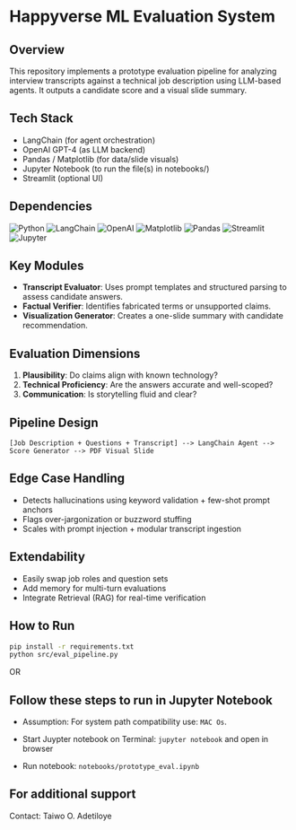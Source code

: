 
# Happyverse ML Evaluation System

## Overview
This repository implements a prototype evaluation pipeline for analyzing interview transcripts against a technical job description using LLM-based agents. It outputs a candidate score and a visual slide summary.

## Tech Stack
- LangChain (for agent orchestration)
- OpenAI GPT-4 (as LLM backend)
- Pandas / Matplotlib (for data/slide visuals)
- Jupyter Notebook (to run the file(s) in notebooks/)
- Streamlit (optional UI)

## Dependencies
![Python](https://img.shields.io/badge/Python-v3.11-blue.svg?logo=python&longCache=true&logoColor=white&colorB=5e81ac&style=flat-square&colorA=4c566a)
![LangChain](https://img.shields.io/badge/LangChain-v0.1.20-blue.svg?logo=chainlink&longCache=true&style=flat-square&logoColor=white&colorB=5e81ac&colorA=4c566a)
![OpenAI](https://img.shields.io/badge/OpenAI-v1.25.0-blue.svg?logo=openai&longCache=true&style=flat-square&logoColor=white&colorB=5e81ac&colorA=4c566a)
![Matplotlib](https://img.shields.io/badge/Matplotlib-v3.8.4-blue.svg?logo=python&longCache=true&style=flat-square&logoColor=white&colorB=5e81ac&colorA=4c566a)
![Pandas](https://img.shields.io/badge/Pandas-v2.2.2-blue.svg?logo=pandas&longCache=true&style=flat-square&logoColor=white&colorB=5e81ac&colorA=4c566a)
![Streamlit](https://img.shields.io/badge/Streamlit-v1.34.0-blue.svg?logo=streamlit&longCache=true&style=flat-square&logoColor=white&colorB=5e81ac&colorA=4c566a)
![Jupyter](https://img.shields.io/badge/Jupyter-v1.1.1-blue.svg?logo=jupyter&longCache=true&style=flat-square&logoColor=white&colorB=5e81ac&colorA=4c566a)


## Key Modules
- **Transcript Evaluator**: Uses prompt templates and structured parsing to assess candidate answers.
- **Factual Verifier**: Identifies fabricated terms or unsupported claims.
- **Visualization Generator**: Creates a one-slide summary with candidate recommendation.

## Evaluation Dimensions
1. **Plausibility**: Do claims align with known technology?
2. **Technical Proficiency**: Are the answers accurate and well-scoped?
3. **Communication**: Is storytelling fluid and clear?

## Pipeline Design
```text
[Job Description + Questions + Transcript] --> LangChain Agent --> Score Generator --> PDF Visual Slide
```

## Edge Case Handling
- Detects hallucinations using keyword validation + few-shot prompt anchors
- Flags over-jargonization or buzzword stuffing
- Scales with prompt injection + modular transcript ingestion

## Extendability
- Easily swap job roles and question sets
- Add memory for multi-turn evaluations
- Integrate Retrieval (RAG) for real-time verification

## How to Run
```bash
pip install -r requirements.txt
python src/eval_pipeline.py
```

OR 
## Follow these steps to run in Jupyter Notebook

- Assumption: For system path compatibility use: `MAC Os`.   

- Start Juypter notebook on Terminal: `jupyter notebook` and open in browser

- Run notebook: `notebooks/prototype_eval.ipynb`


## For additional support
Contact: Taiwo O. Adetiloye

